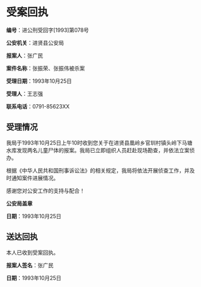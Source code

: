 # 受案回执

**编号**：进公刑受回字[1993]第078号

**公安机关**：进贤县公安局

**报案人**：张广民

**案件名称**：张振荣、张振伟被杀案

**受理日期**：1993年10月25日

**受理人**：王志强

**联系电话**：0791-85623XX

## 受理情况

我局于1993年10月25日上午10时收到您关于在进贤县凰岭乡官圳村镇头岭下马塘水库发现两名儿童尸体的报案。我局已立即组织人员赶赴现场勘查，并依法立案侦办。

根据《中华人民共和国刑事诉讼法》的相关规定，我局将依法开展侦查工作，并及时通知案件进展情况。

感谢您对公安工作的支持与配合！

**公安局盖章**

**日期**：1993年10月25日

## 送达回执

本人已收到受案回执。

**报案人签名**：张广民

**日期**：1993年10月25日